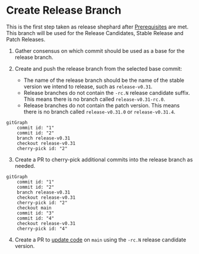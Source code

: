 # Create Release Branch

This is the first step taken as release shephard after [Prerequisites](./prerequisites.md) are met. This branch will be used for the Release Candidates, Stable Release and Patch Releases.

1. Gather consensus on which commit should be used as a base for the release
   branch.

2. Create and push the release branch from the selected base commit:

   * The name of the release branch should be the name of the stable version we intend 
   to release, such as `release-v0.31`.
   * Release branches do not contain the `-rc.N` release candidate suffix. This means
     there is no branch called `release-v0.31-rc.0`.
   * Release branches do not contain the patch version. This means there is no 
     branch called `release-v0.31.0` or `release-v0.31.4`.

```mermaid
gitGraph
    commit id: "1"
    commit id: "2"
    branch release-v0.31
    checkout release-v0.31
    cherry-pick id: "2"
```

3. Create a PR to cherry-pick additional commits into the release branch as
   needed. 

```mermaid
gitGraph
    commit id: "1"
    commit id: "2"
    branch release-v0.31
    checkout release-v0.31
    cherry-pick id: "2"
    checkout main
    commit id: "3"
    commit id: "4"
    checkout release-v0.31
    cherry-pick id: "4"
```

4. Create a PR to [update code](#updating-code) on `main` using the `-rc.N` release
   candidate version.